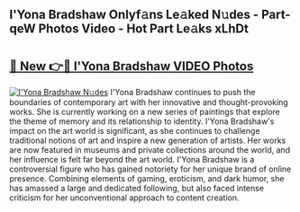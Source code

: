 ## I'Yona Bradshaw Onlyf𝚊ns Le𝚊ked N𝚞des - Part-qeW Photos Video - Hot Part Le𝚊ks xLhDt

# <h2><a href="http://ab8220.deff.icu/?id=I%27Yona+Bradshaw">🔗 New 👉🔴 I'Yona Bradshaw VIDEO Photos</a></h2>

[![I'Yona Bradshaw N𝚞des](https://i.imgur.com/rIISA9y.gif)](http://ab8220.deff.icu/?id=I%27Yona+Bradshaw)
I'Yona Bradshaw continues to push the boundaries of contemporary art with her innovative and thought-provoking works. She is currently working on a new series of paintings that explore the theme of memory and its relationship to identity. I'Yona Bradshaw's impact on the art world is significant, as she continues to challenge traditional notions of art and inspire a new generation of artists. Her works are now featured in museums and private collections around the world, and her influence is felt far beyond the art world. I'Yona Bradshaw is a controversial figure who has gained notoriety for her unique brand of online presence. Combining elements of gaming, eroticism, and dark humor, she has amassed a large and dedicated following, but also faced intense criticism for her unconventional approach to content creation.
